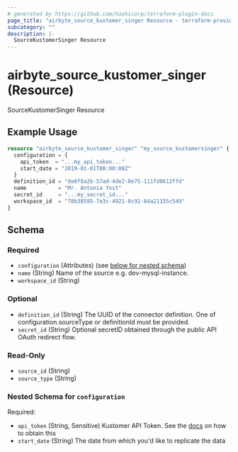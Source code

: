 ```yaml
---
# generated by https://github.com/hashicorp/terraform-plugin-docs
page_title: "airbyte_source_kustomer_singer Resource - terraform-provider-airbyte"
subcategory: ""
description: |-
  SourceKustomerSinger Resource
---
```


# airbyte_source_kustomer_singer (Resource)

SourceKustomerSinger Resource

## Example Usage

```terraform
resource "airbyte_source_kustomer_singer" "my_source_kustomersinger" {
  configuration = {
    api_token  = "...my_api_token..."
    start_date = "2019-01-01T00:00:00Z"
  }
  definition_id = "de0f8a2b-57ad-4de2-8e75-111fd0612ffd"
  name          = "Mr. Antonia Yost"
  secret_id     = "...my_secret_id..."
  workspace_id  = "78b38595-7e3c-4921-8c92-84a21155c549"
}
```

<!-- schema generated by tfplugindocs -->
## Schema

### Required

- `configuration` (Attributes) (see [below for nested schema](#nestedatt--configuration))
- `name` (String) Name of the source e.g. dev-mysql-instance.
- `workspace_id` (String)

### Optional

- `definition_id` (String) The UUID of the connector definition. One of configuration.sourceType or definitionId must be provided.
- `secret_id` (String) Optional secretID obtained through the public API OAuth redirect flow.

### Read-Only

- `source_id` (String)
- `source_type` (String)

<a id="nestedatt--configuration"></a>
### Nested Schema for `configuration`

Required:

- `api_token` (String, Sensitive) Kustomer API Token. See the <a href="https://developer.kustomer.com/kustomer-api-docs/reference/authentication">docs</a> on how to obtain this
- `start_date` (String) The date from which you'd like to replicate the data


